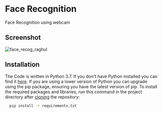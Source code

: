 
# Face Recognition

Face Recognition using webcam 


## Screenshot

![face_recog_raghul](https://user-images.githubusercontent.com/73110673/124291864-a707e800-db72-11eb-99c3-f27e67676f09.JPG)

  
## Installation 

The Code is written in Python 3.7. If you don't have Python installed you can find it [here](https://www.python.org/downloads/). If you are using a lower version of Python you can upgrade using the pip package, ensuring you have the latest version of pip. To install the required packages and libraries, run this command in the project directory after [cloning](https://www.howtogeek.com/451360/how-to-clone-a-github-repository/) the repository:

```bash 
  pip install -r requirements.txt
```
    